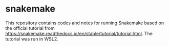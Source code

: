 # snakemake
This repository contains codes and notes for running Snakemake based on the official tutorial from https://snakemake.readthedocs.io/en/stable/tutorial/tutorial.html. The tutorial was run in WSL2.



